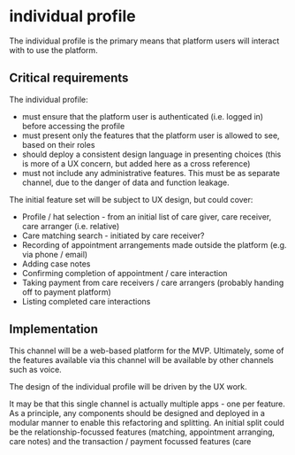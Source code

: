 # individual profile

The individual profile is the primary means that platform users will interact with to use the platform. 

## Critical requirements

The individual profile:

* must ensure that the platform user is authenticated \(i.e. logged in\) before accessing the profile
* must present only the features that the platform user is allowed to see, based on their roles
* should deploy a consistent design language in presenting choices \(this is more of a UX concern, but added here as a cross reference\)
* must not include any administrative features. This must be as separate channel, due to the danger of data and function leakage.

The initial feature set will be subject to UX design, but could cover:

* Profile / hat selection - from an initial list of care giver, care receiver, care arranger \(i.e. relative\)
* Care matching search - initiated by care receiver?
* Recording of appointment arrangements made outside the platform \(e.g. via phone / email\)
* Adding case notes
* Confirming completion of appointment / care interaction
* Taking payment from care receivers / care arrangers \(probably handing off to payment platform\)
* Listing completed care interactions

## Implementation

This channel will be a web-based platform for the MVP. Ultimately, some of the features available via this channel will be available by other channels such as voice.

The design of the individual profile will be driven by the UX work.

It may be that this single channel is actually multiple apps - one per feature. As a principle, any components should be designed and deployed in a modular manner to enable this refactoring and splitting. An initial split could be the relationship-focussed features \(matching, appointment arranging, care notes\) and the transaction / payment focussed features \(care 

